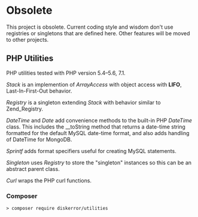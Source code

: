 # Obsolete
This project is obsolete. Current coding style and wisdom don't use registries or singletons that are defined here. Other features will be moved to other projects.

## PHP Utilities

PHP utilities tested with PHP version 5.4–5.6, 7.1.

*Stack* is an implemention of *ArrayAccess* with object access with **LIFO**, Last-In-First-Out behavior.

*Registry* is a singleton extending *Stack* with behavior similar to Zend_Registry.

*DateTime* and *Date* add convenience methods to the built-in PHP *DateTime* class. This includes the __toString method that returns a date-time string formatted for the default MySQL date-time format, and also adds handling of DateTime for MongoDB.

*Sprintf* adds format specifiers useful for creating MySQL statements.

*Singleton* uses *Registry* to store the "singleton" instances so this can be an abstract parent class.

*Curl* wraps the PHP curl functions.

### Composer
```
> composer require diskerror/utilities
```
